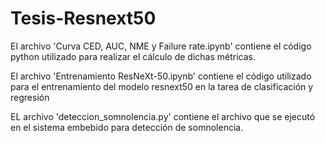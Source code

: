 # Tesis-Resnext50
 El archivo 'Curva CED, AUC, NME y Failure rate.ipynb' contiene el código python utilizado para realizar el cálculo de dichas métricas.
 
 El archivo 'Entrenamiento ResNeXt-50.ipynb' contiene el código utilizado para el entrenamiento del modelo resnext50 en la tarea de clasificación y regresión

 EL archivo 'deteccion_somnolencia.py' contiene el archivo que se ejecutó en el sistema embebido para detección de somnolencia.

 
